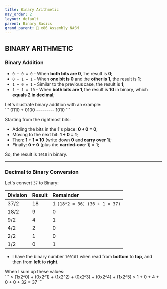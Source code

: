 ```yaml
---
title: Binary Arithmetic
nav_order: 2
layout: default
parent: Binary Basics
grand_parent: 🔲 x86 Assembly NASM
---
```


## **BINARY ARITHMETIC**

### **Binary Addition**

- `0 + 0 = 0` - When **both bits are 0**, the result is **0**;
- `0 + 1 = 1` - When **one bit is 0** and the **other is 1**, the result is **1**;
- `1 + 0 = 1` - Similar to the previous case, the result is **1**;
- `1 + 1 = 10` - When **both bits are 1**, the result is **10** in binary, which **equals 2 in decimal**;

<div class="code-example" markdown="1">
Let's illustrate binary addition with an example:
</div>
```
    0110
+   0100
---------
    1010
```

Starting from the rightmost bits:

- Adding the bits in the 1's place: **0 + 0 = 0**;
- Moving to the next bit: **1 + 0 = 1**;
- Then: **1 + 1 = 10** (write down **0** and **carry over 1**);
- Finally: **0 + 0** (plus the **carried-over 1**) = **1**;

So, the result is `1010` in binary.

----

### **Decimal to Binary Conversion**

Let's convert `37` to Binary:

Division     | Result | Remainder
:------------|:-------|:---------
37/2         | 18     | 1 `(18*2 = 36) (36 + 1 = 37)`
18/2         | 9      | 0
9/2          | 4      | 1
4/2          | 2      | 0
2/2          | 1      | 0
1/2          | 0      | 1

- I have the binary number `100101` when read from **bottom** to **top**, and then from **left** to **right**.

<div class="code-example" markdown="1">
When I sum up these values:
</div>
```
> (1x2^0) + (0x2^1) + (1x2^2) + (0x2^3) + (0x2^4) + (1x2^5)
> 1 + 0 + 4 + 0 + 0 + 32 = 37
```